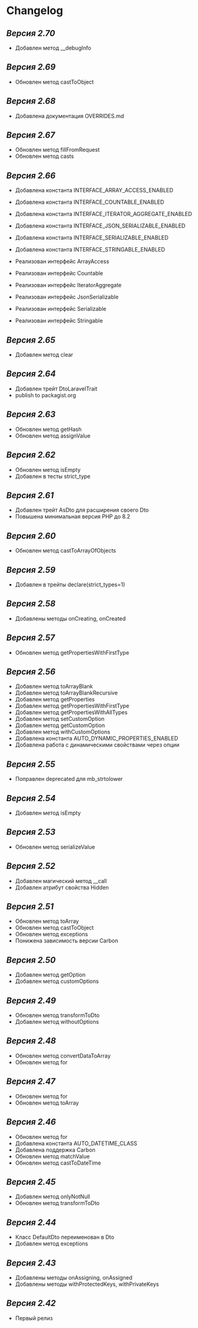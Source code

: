 # Changelog

## _Версия 2.70_
- Добавлен метод __debugInfo

## _Версия 2.69_
- Обновлен метод castToObject

## _Версия 2.68_
- Добавлена документация OVERRIDES.md

## _Версия 2.67_
- Обновлен метод fillFromRequest
- Обновлен метод casts

## _Версия 2.66_
- Добавлена константа INTERFACE_ARRAY_ACCESS_ENABLED
- Добавлена константа INTERFACE_COUNTABLE_ENABLED
- Добавлена константа INTERFACE_ITERATOR_AGGREGATE_ENABLED
- Добавлена константа INTERFACE_JSON_SERIALIZABLE_ENABLED
- Добавлена константа INTERFACE_SERIALIZABLE_ENABLED
- Добавлена константа INTERFACE_STRINGABLE_ENABLED

- Реализован интерфейс ArrayAccess
- Реализован интерфейс Countable
- Реализован интерфейс IteratorAggregate
- Реализован интерфейс JsonSerializable
- Реализован интерфейс Serializable
- Реализован интерфейс Stringable

## _Версия 2.65_
- Добавлен метод clear

## _Версия 2.64_
- Добавлен трейт DtoLaravelTrait
- publish to packagist.org

## _Версия 2.63_
- Обновлен метод getHash
- Обновлен метод assignValue

## _Версия 2.62_
- Обновлен метод isEmpty
- Добавлен в тесты strict_type

## _Версия 2.61_
- Добавлен трейт AsDto для расширения своего Dto
- Повышена минимальная версия PHP до 8.2

## _Версия 2.60_
- Обновлен метод castToArrayOfObjects

## _Версия 2.59_
- Добавлен в трейты declare(strict_types=1)

## _Версия 2.58_
- Добавлены методы onCreating, onCreated

## _Версия 2.57_
- Обновлен метод getPropertiesWithFirstType

## _Версия 2.56_
- Добавлен метод toArrayBlank
- Добавлен метод toArrayBlankRecursive
- Добавлен метод getProperties
- Добавлен метод getPropertiesWithFirstType
- Добавлен метод getPropertiesWithAllTypes
- Добавлен метод setCustomOption
- Добавлен метод getCustomOption
- Добавлен метод withCustomOptions
- Добавлена константа AUTO_DYNAMIC_PROPERTIES_ENABLED
- Добавлена работа с динамическими свойствами через опции

## _Версия 2.55_
- Поправлен deprecated для mb_strtolower

## _Версия 2.54_
- Добавлен метод isEmpty

## _Версия 2.53_
- Обновлен метод serializeValue

## _Версия 2.52_
- Добавлен магический метод \_\_call
- Добавлен атрибут свойства Hidden

## _Версия 2.51_
- Обновлен метод toArray
- Обновлен метод castToObject
- Обновлен метод exceptions
- Понижена зависимость версии Carbon

## _Версия 2.50_
- Добавлен метод getOption
- Добавлен метод customOptions

## _Версия 2.49_
- Обновлен метод transformToDto
- Добавлен метод withoutOptions

## _Версия 2.48_
- Обновлен метод convertDataToArray
- Обновлен метод for

## _Версия 2.47_
- Обновлен метод for
- Обновлен метод toArray

## _Версия 2.46_
- Обновлен метод for
- Добавлена константа AUTO_DATETIME_CLASS
- Добавлена поддержка Carbon
- Обновлен метод matchValue
- Обновлен метод castToDateTime

## _Версия 2.45_
- Добавлен метод onlyNotNull
- Обновлен метод transformToDto

## _Версия 2.44_
- Класс DefaultDto переименован в Dto
- Добавлен метод exceptions

## _Версия 2.43_
- Добавлены методы onAssigning, onAssigned
- Добавлены методы withProtectedKeys, withPrivateKeys

## _Версия 2.42_
- Первый релиз
